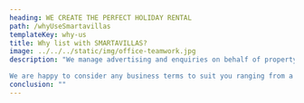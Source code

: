 ```yaml
---
heading: WE CREATE THE PERFECT HOLIDAY RENTAL
path: /whyUseSmartavillas
templateKey: why-us
title: Why list with SMARTAVILLAS?
image: ../../../static/img/office-teamwork.jpg
description: "We manage advertising and enquiries on behalf of property owners through internet advertising. We aim to deliver this with one goal in mind - that your guests have a fantastic holiday and wish to return!

We are happy to consider any business terms to suit you ranging from a weekly cleaning service to the full property management package. No job is too small or large. We would be happy to meet you and view your property to discuss how we can help you to optimize rental potential and keep your property in tip-top condition"
conclusion: ""
---
```

